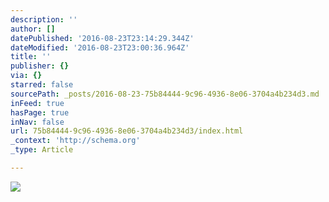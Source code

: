 ```yaml
---
description: ''
author: []
datePublished: '2016-08-23T23:14:29.344Z'
dateModified: '2016-08-23T23:00:36.964Z'
title: ''
publisher: {}
via: {}
starred: false
sourcePath: _posts/2016-08-23-75b84444-9c96-4936-8e06-3704a4b234d3.md
inFeed: true
hasPage: true
inNav: false
url: 75b84444-9c96-4936-8e06-3704a4b234d3/index.html
_context: 'http://schema.org'
_type: Article

---
```

![](https://the-grid-user-content.s3-us-west-2.amazonaws.com/65260b42-da9d-4f30-a27b-1e4a65751e6b.jpg)